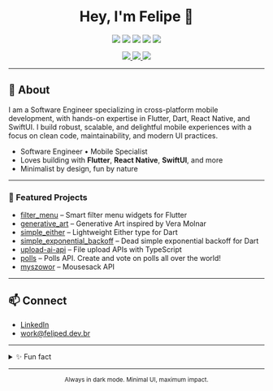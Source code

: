 <!-- felipeddev's GitHub Profile README -->

<h1 align="center">Hey, I'm Felipe 👋</h1>

<p align="center">
  <img src="https://img.shields.io/badge/Flutter-22272E?style=for-the-badge&logo=flutter&logoColor=42a5f5">
  <img src="https://img.shields.io/badge/Dart-22272E?style=for-the-badge&logo=dart&logoColor=0175C2">
  <img src="https://img.shields.io/badge/React%20Native-22272E?style=for-the-badge&logo=react&logoColor=61DAFB">
  <img src="https://img.shields.io/badge/SwiftUI-22272E?style=for-the-badge&logo=swift&logoColor=FA7343">
  <img src="https://img.shields.io/badge/TypeScript-22272E?style=for-the-badge&logo=typescript&logoColor=3178C6">
</p>

<p align="center">
  <a href="https://www.linkedin.com/in/felipeddev/" target="_blank">
    <img src="https://img.shields.io/badge/LinkedIn-felipeddev-22272E?style=for-the-badge&logo=linkedin&logoColor=0A66C2">
  </a>
  <a href="mailto:work@feliped.dev.br">
    <img src="https://img.shields.io/badge/Contact-work@feliped.dev.br-22272E?style=for-the-badge&logo=minutemailer&logoColor=white">
  </a>
  <img src="https://img.shields.io/badge/dark--mode-always-22272E?style=for-the-badge&logo=github&logoColor=white">
</p>

---

## 👋 About

I am a Software Engineer specializing in cross-platform mobile development, with hands-on expertise in Flutter, Dart, React Native, and SwiftUI. I build robust, scalable, and delightful mobile experiences with a focus on clean code, maintainability, and modern UI practices.

- Software Engineer • Mobile Specialist
- Loves building with **Flutter**, **React Native**, **SwiftUI**, and more
- Minimalist by design, fun by nature

---

### 🚀 Featured Projects

- [filter_menu](https://github.com/felipeddev/filter_menu) – Smart filter menu widgets for Flutter
- [generative_art](https://github.com/felipeddev/generative_art) – Generative Art inspired by Vera Molnar
- [simple_either](https://github.com/felipeddev/simple_either) – Lightweight Either type for Dart
- [simple_exponential_backoff](https://github.com/felipeddev/simple_exponential_backoff) – Dead simple exponential backoff for Dart
- [upload-ai-api](https://github.com/felipeddev/upload-ai-api) – File upload APIs with TypeScript
- [polls](https://github.com/felipeddev/polls) – Polls API. Create and vote on polls all over the world!
- [myszowor](https://github.com/felipeddev/myszowor) – Mousesack API

---

## 📫 Connect

- [LinkedIn](https://www.linkedin.com/in/felipeddev/)
- work@feliped.dev.br

---

<details>
  <summary>✨ Fun fact</summary>
  <p>
    I always code in dark mode.<br>
    Light themes give me 404 vibes.
  </p>
</details>

---

<p align="center">
  <sub>Always in dark mode. Minimal UI, maximum impact.</sub>
</p>
<!---
felipeddev/felipeddev is a ✨ special ✨ repository because its `README.md` (this file) appears on your GitHub profile.
You can click the Preview link to take a look at your changes.
--->
